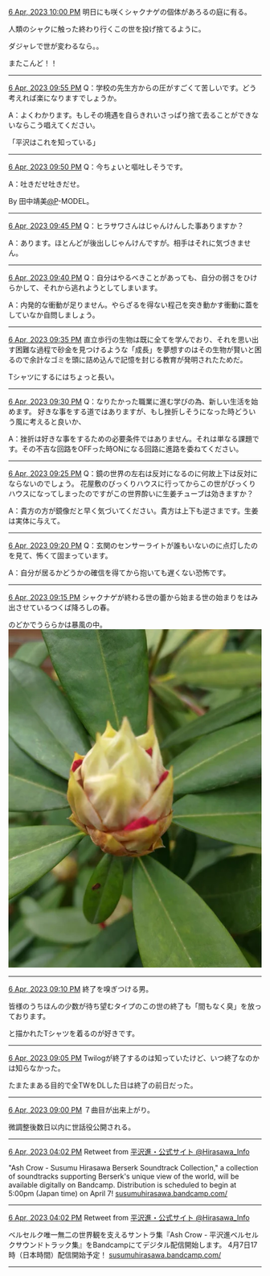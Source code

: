 [6 Apr, 2023 10:00 PM](https://twitter.com/hirasawa/status/1643961759433125894#m)
明日にも咲くシャクナゲの個体があろるの庭に有る。

人類のシャクに触った終わり行くこの世を投げ捨てるように。

ダジャレで世が変わるなら。。

またこんど！！

---

[6 Apr, 2023 09:55 PM](https://twitter.com/hirasawa/status/1643960496138391553#m)
Q：学校の先生方からの圧がすごくて苦しいです。どう考えれば楽になりますでしょうか。

A：よくわかります。もしその境遇を自らきれいさっぱり捨て去ることができないならこう唱えてください。

「平沢はこれを知っている」

---

[6 Apr, 2023 09:50 PM](https://twitter.com/hirasawa/status/1643959238195068929#m)
Q：今ちょいと嘔吐しそうです。

A：吐きだせ吐きだせ。

By 田中靖美<a href="/p" title="paolo i.">@P</a>-MODEL。

---

[6 Apr, 2023 09:45 PM](https://twitter.com/hirasawa/status/1643957979476049922#m)
Q：ヒラサワさんはじゃんけんした事ありますか？

A：あります。ほとんどが後出しじゃんけんですが。相手はそれに気づきません。

---

[6 Apr, 2023 09:40 PM](https://twitter.com/hirasawa/status/1643956721654833157#m)
Q：自分はやるべきことがあっても、自分の弱さをひけらかして、それから逃れようとしてしまいます。

A：内発的な衝動が足りません。やらざるを得ない程己を突き動かす衝動に蓋をしていなか自問しましょう。

---

[6 Apr, 2023 09:35 PM](https://twitter.com/hirasawa/status/1643955462944206848#m)
直立歩行の生物は既に全てを学んでおり、それを思い出す困難な過程で砂金を見つけるような「成長」を夢想すのはその生物が賢いと困るので余計なゴミを頭に詰め込んで記憶を封じる教育が発明されたためだ。

Tシャツにするにはちょっと長い。

---

[6 Apr, 2023 09:30 PM](https://twitter.com/hirasawa/status/1643954207962320897#m)
Q：なりたかった職業に進む学びの為、新しい生活を始めます。
好きな事をする道ではありますが、もし挫折しそうになった時どういう風に考えると良いか、

A：挫折は好きな事をするための必要条件ではありません。それは単なる課題です。その不吉な回路をOFFった時ONになる回路に進路を委ねてください。

---

[6 Apr, 2023 09:25 PM](https://twitter.com/hirasawa/status/1643952946315669505#m)
Q：鏡の世界の左右は反対になるのに何故上下は反対にならないのでしょう。
花屋敷のびっくりハウスに行ってからこの世がびっくりハウスになってしまったのですがこの世界酔いに生姜チューブは効きますか？

A：貴方の方が鏡像だと早く気づいてください。貴方は上下も逆さまです。生姜は実体に与えて。

---

[6 Apr, 2023 09:20 PM](https://twitter.com/hirasawa/status/1643951688146120705#m)
Q：玄関のセンサーライトが誰もいないのに点灯したのを見て、怖くて固まっています。

A：自分が居るかどうかの確信を得てから抱いても遅くない恐怖です。

---

[6 Apr, 2023 09:15 PM](https://twitter.com/hirasawa/status/1643950430261747714#m)
シャクナゲが終わる世の蕾から始まる世の始まりをはみ出させているつくば降ろしの春。

のどかでうららかは暴風の中。
![image](images/2023-04-06-9-0.png)

---

[6 Apr, 2023 09:10 PM](https://twitter.com/hirasawa/status/1643949171786018816#m)
終了を嗅ぎつける男。

皆様のうちほんの少数が待ち望むタイプのこの世の終了も「間もなく臭」を放っております。

と描かれたTシャツを着るのが好きです。

---

[6 Apr, 2023 09:05 PM](https://twitter.com/hirasawa/status/1643947914287259648#m)
Twilogが終了するのは知っていたけど、いつ終了なのかは知らなかった。

たまたまある目的で全TWをDLした日は終了の前日だった。

---

[6 Apr, 2023 09:00 PM](https://twitter.com/hirasawa/status/1643946663545847808#m)
７曲目が出来上がり。

微調整後数日以内に世話役公開される。

---

[6 Apr, 2023 04:02 PM](https://twitter.com/Hirasawa_Info/status/1643871758771171328#m)
Retweet from [平沢進・公式サイト @Hirasawa_Info](https://twitter.com/Hirasawa_Info)

"Ash Crow - Susumu Hirasawa Berserk Soundtrack Collection," a collection of soundtracks supporting Berserk's unique view of the world, will be available digitally on Bandcamp.
Distribution is scheduled to begin at 5:00pm (Japan time) on April 7!
<a href="https://susumuhirasawa.bandcamp.com/">susumuhirasawa.bandcamp.com/</a>

---

[6 Apr, 2023 04:02 PM](https://twitter.com/Hirasawa_Info/status/1643871757525487616#m)
Retweet from [平沢進・公式サイト @Hirasawa_Info](https://twitter.com/Hirasawa_Info)

ベルセルク唯一無二の世界観を支えるサントラ集『Ash Crow - 平沢進ベルセルクサウンドトラック集』をBandcampにてデジタル配信開始します。
4月7日17時（日本時間）配信開始予定！
<a href="https://susumuhirasawa.bandcamp.com/">susumuhirasawa.bandcamp.com/</a>

---

